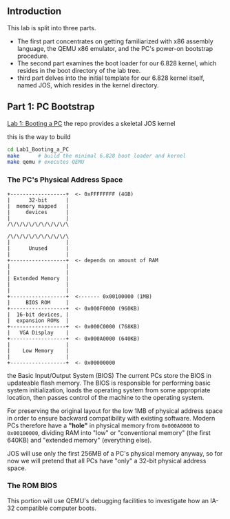 ## Introduction
This lab is split into three parts.
- The first part concentrates on getting familiarized with x86 assembly language, the QEMU x86 emulator, and the PC's power-on bootstrap procedure. 
- The second part examines the boot loader for our 6.828 kernel, which resides in the boot directory of the lab tree. 
-  third part delves into the initial template for our 6.828 kernel itself, named JOS, which resides in the kernel directory.

## Part 1: PC Bootstrap
[Lab 1: Booting a PC](https://pdos.csail.mit.edu/6.828/2018/labs/lab1/)
the repo provides a skeletal JOS kernel

this is the way to build
```sh
cd Lab1_Booting_a_PC
make 	  # build the minimal 6.828 boot loader and kernel
make qemu # executes QEMU
```


### The PC's Physical Address Space
```
+------------------+  <- 0xFFFFFFFF (4GB)
|      32-bit      |
|  memory mapped   |
|     devices      |
|                  |
/\/\/\/\/\/\/\/\/\/\

/\/\/\/\/\/\/\/\/\/\
|                  |
|      Unused      |
|                  |
+------------------+  <- depends on amount of RAM
|                  |
|                  |
| Extended Memory  |
|                  |
|                  |
+------------------+  <------- 0x00100000 (1MB)
|     BIOS ROM     |
+------------------+  <- 0x000F0000 (960KB)
|  16-bit devices, |
|  expansion ROMs  |
+------------------+  <- 0x000C0000 (768KB)
|   VGA Display    |
+------------------+  <- 0x000A0000 (640KB)
|                  |
|    Low Memory    |
|                  |
+------------------+  <- 0x00000000
```

the Basic Input/Output System (BIOS)
The current PCs store the BIOS in updateable flash memory. The BIOS is responsible for performing basic system initialization, loads the operating system from some appropriate location, then passes control of the machine to the operating system.

For preserving the original layout for the low 1MB of physical address space in order to ensure backward compatibility with existing software. Modern PCs therefore have a **"hole"** in physical memory from `0x000A0000` to `0x00100000`, dividing RAM into "low" or "conventional memory" (the first 640KB) and "extended memory" (everything else).

JOS will use only the first 256MB of a PC's physical memory anyway, so for now we will pretend that all PCs have "only" a 32-bit physical address space.

### The ROM BIOS
This portion will use QEMU's debugging facilities to investigate how an IA-32 compatible computer boots.
